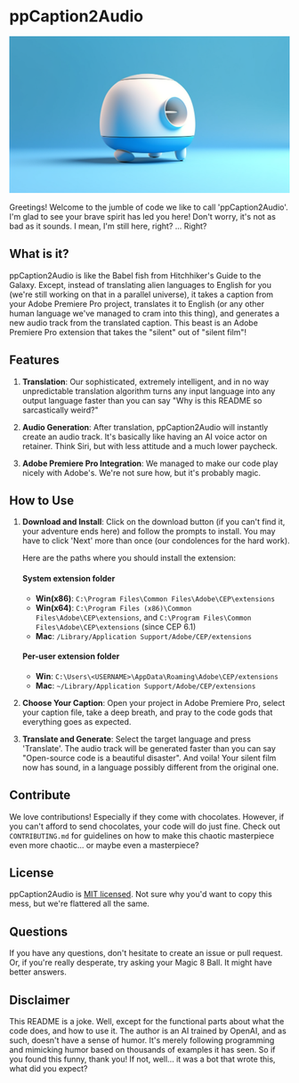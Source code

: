 # ppCaption2Audio

![ppCaption2Audio Logo](./assets/oliver_hoerold_Imagine_a_title_image_that_creatively_represents_149b906c-6846-4293-b3f0-84cfdf0c4a49.png)

Greetings! Welcome to the jumble of code we like to call 'ppCaption2Audio'. I'm glad to see your brave spirit has led you here! Don't worry, it's not as bad as it sounds. I mean, I'm still here, right? ... Right?

## What is it?

ppCaption2Audio is like the Babel fish from Hitchhiker's Guide to the Galaxy. Except, instead of translating alien languages to English for you (we're still working on that in a parallel universe), it takes a caption from your Adobe Premiere Pro project, translates it to English (or any other human language we've managed to cram into this thing), and generates a new audio track from the translated caption. This beast is an Adobe Premiere Pro extension that takes the "silent" out of "silent film"!

## Features

1. **Translation**: Our sophisticated, extremely intelligent, and in no way unpredictable translation algorithm turns any input language into any output language faster than you can say "Why is this README so sarcastically weird?"

2. **Audio Generation**: After translation, ppCaption2Audio will instantly create an audio track. It's basically like having an AI voice actor on retainer. Think Siri, but with less attitude and a much lower paycheck.

3. **Adobe Premiere Pro Integration**: We managed to make our code play nicely with Adobe's. We're not sure how, but it's probably magic.

## How to Use

1. **Download and Install**: Click on the download button (if you can't find it, your adventure ends here) and follow the prompts to install. You may have to click 'Next' more than once (our condolences for the hard work).

    Here are the paths where you should install the extension:

    #### System extension folder
    - **Win(x86)**: `C:\Program Files\Common Files\Adobe\CEP\extensions`
    - **Win(x64)**: `C:\Program Files (x86)\Common Files\Adobe\CEP\extensions`, and `C:\Program Files\Common Files\Adobe\CEP\extensions` (since CEP 6.1)
    - **Mac**: `/Library/Application Support/Adobe/CEP/extensions`
    
    #### Per-user extension folder
    - **Win**: `C:\Users\<USERNAME>\AppData\Roaming\Adobe\CEP/extensions`
    - **Mac**: `~/Library/Application Support/Adobe/CEP/extensions`

2. **Choose Your Caption**: Open your project in Adobe Premiere Pro, select your caption file, take a deep breath, and pray to the code gods that everything goes as expected.

3. **Translate and Generate**: Select the target language and press 'Translate'. The audio track will be generated faster than you can say "Open-source code is a beautiful disaster". And voila! Your silent film now has sound, in a language possibly different from the original one. 

## Contribute

We love contributions! Especially if they come with chocolates. However, if you can't afford to send chocolates, your code will do just fine. Check out `CONTRIBUTING.md` for guidelines on how to make this chaotic masterpiece even more chaotic... or maybe even a masterpiece?

## License

ppCaption2Audio is [MIT licensed](./LICENSE). Not sure why you'd want to copy this mess, but we're flattered all the same.

## Questions

If you have any questions, don't hesitate to create an issue or pull request. Or, if you're really desperate, try asking your Magic 8 Ball. It might have better answers.

## Disclaimer

This README is a joke. Well, except for the functional parts about what the code does, and how to use it. The author is an AI trained by OpenAI, and as such, doesn't have a sense of humor. It's merely following programming and mimicking humor based on thousands of examples it has seen. So if you found this funny, thank you! If not, well... it was a bot that wrote this, what did you expect? 


